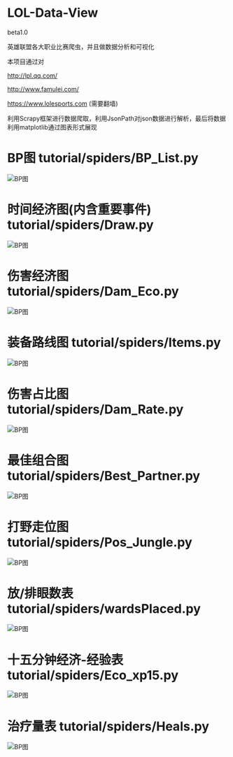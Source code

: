 # LOL-Data-View
beta1.0

英雄联盟各大职业比赛爬虫，并且做数据分析和可视化

本项目通过对

http://lpl.qq.com/

http://www.famulei.com/

https://www.lolesports.com (需要翻墙)

利用Scrapy框架进行数据爬取，利用JsonPath对json数据进行解析，最后将数据利用matplotlib通过图表形式展现
  
# BP图 tutorial/spiders/BP_List.py

![BP图](https://github.com/wangtengke/LOL-Data-View/blob/master/Result/0.png)

# 时间经济图(内含重要事件) tutorial/spiders/Draw.py

![BP图](https://github.com/wangtengke/LOL-Data-View/blob/master/Result/1.png)

# 伤害经济图 tutorial/spiders/Dam_Eco.py

![BP图](https://github.com/wangtengke/LOL-Data-View/blob/master/Result/2.png)

# 装备路线图 tutorial/spiders/Items.py

![BP图](https://github.com/wangtengke/LOL-Data-View/blob/master/Result/3.png)

# 伤害占比图 tutorial/spiders/Dam_Rate.py

![BP图](https://github.com/wangtengke/LOL-Data-View/blob/master/Result/4.png)

# 最佳组合图 tutorial/spiders/Best_Partner.py

![BP图](https://github.com/wangtengke/LOL-Data-View/blob/master/Result/5.png)

# 打野走位图 tutorial/spiders/Pos_Jungle.py

![BP图](https://github.com/wangtengke/LOL-Data-View/blob/master/Result/6.png)

# 放/排眼数表 tutorial/spiders/wardsPlaced.py

![BP图](https://github.com/wangtengke/LOL-Data-View/blob/master/Result/8.png)

# 十五分钟经济-经验表 tutorial/spiders/Eco_xp15.py

![BP图](https://github.com/wangtengke/LOL-Data-View/blob/master/Result/9.png)

# 治疗量表 tutorial/spiders/Heals.py

![BP图](https://github.com/wangtengke/LOL-Data-View/blob/master/Result/10.png)
